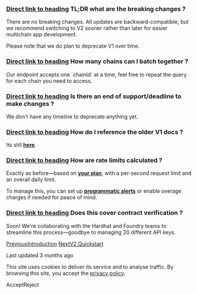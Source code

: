 ### [Direct link to heading](https://docs.etherscan.io/etherscan-v2/v2-faq\#tl-dr-what-are-the-breaking-changes)    TL;DR what are the breaking changes ?

There are no breaking changes. All updates are backward-compatible, but we recommend switching to V2 sooner rather than later for easier multichain app development.

Please note that we do plan to deprecate V1 over time.

### [Direct link to heading](https://docs.etherscan.io/etherscan-v2/v2-faq\#how-many-chains-can-i-batch-together)    How many chains can I batch together ?

Our endpoint accepts one \`chainId\` at a time, feel free to repeat the query for each chain you need to access.

### [Direct link to heading](https://docs.etherscan.io/etherscan-v2/v2-faq\#is-there-an-end-of-support-deadline-to-make-changes)    Is there an end of support/deadline to make changes ?

We don't have any timeline to deprecate anything yet.

### [Direct link to heading](https://docs.etherscan.io/etherscan-v2/v2-faq\#how-do-i-reference-the-older-v1-docs)    How do I reference the older V1 docs ?

Its still [**here**](https://docs.etherscan.io/).

### [Direct link to heading](https://docs.etherscan.io/etherscan-v2/v2-faq\#how-are-rate-limits-calculated)    How are rate limits calculated ?

Exactly as before—based on [**your plan**](https://docs.etherscan.io/etherscan-v2/support/rate-limits), with a per-second request limit and an overall daily limit.

To manage this, you can set up [**programmatic alerts**](https://docs.etherscan.io/etherscan-v2/api-endpoints/blocks-1) or enable overage charges if needed for peace of mind.

### [Direct link to heading](https://docs.etherscan.io/etherscan-v2/v2-faq\#does-this-cover-contract-verification)    Does this cover contract verification ?

Soon! We're collaborating with the Hardhat and Foundry teams to streamline this process—goodbye to managing 20 different API keys.

[PreviousIntroduction](https://docs.etherscan.io/etherscan-v2) [NextV2 Quickstart](https://docs.etherscan.io/etherscan-v2/getting-started/v2-quickstart)

Last updated 3 months ago

This site uses cookies to deliver its service and to analyse traffic. By browsing this site, you accept the [privacy policy](https://policies.gitbook.com/privacy/cookies).

AcceptReject
